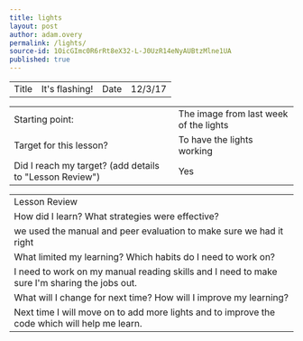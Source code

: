```yaml
---
title: lights
layout: post
author: adam.overy
permalink: /lights/
source-id: 1OicGImc0R6rRt8eX32-L-J0UzR14eNyAUBtzMlne1UA
published: true
---
```

<table>
  <tr>
    <td>Title</td>
    <td>It's flashing!</td>
    <td>Date</td>
    <td>12/3/17</td>
  </tr>
</table>


<table>
  <tr>
    <td>Starting point:</td>
    <td>The image from last week of the lights</td>
  </tr>
  <tr>
    <td>Target for this lesson?</td>
    <td>To have the lights working</td>
  </tr>
  <tr>
    <td>Did I reach my target? 
(add details to "Lesson Review")</td>
    <td> Yes</td>
  </tr>
</table>


<table>
  <tr>
    <td>Lesson Review</td>
  </tr>
  <tr>
    <td>How did I learn? What strategies were effective? </td>
  </tr>
  <tr>
    <td>we used the manual and peer evaluation to make sure we had it right</td>
  </tr>
  <tr>
    <td>What limited my learning? Which habits do I need to work on? </td>
  </tr>
  <tr>
    <td>I need to work on my manual reading skills and I need to make sure I'm sharing the jobs out.</td>
  </tr>
  <tr>
    <td>What will I change for next time? How will I improve my learning?</td>
  </tr>
  <tr>
    <td>Next time I will move on to add more lights and to improve the code which will help me learn.</td>
  </tr>
</table>


